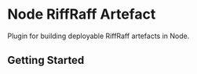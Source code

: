 # Node RiffRaff Artefact

Plugin for building deployable RiffRaff artefacts in Node.


## Getting Started
